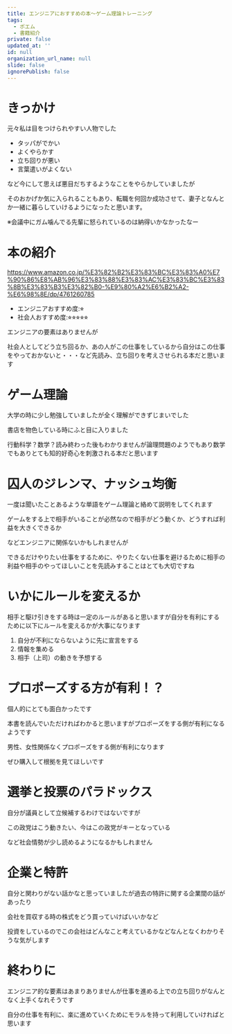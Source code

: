 ```yaml
---
title: エンジニアにおすすめの本〜ゲーム理論トレーニング
tags:
  - ポエム
  - 書籍紹介
private: false
updated_at: ''
id: null
organization_url_name: null
slide: false
ignorePublish: false
---
```

# きっかけ

元々私は目をつけられやすい人物でした
- タッパがでかい
- よくやらかす
- 立ち回りが悪い
- 言葉遣いがよくない

など今にして思えば悪目だちするようなことをやらかしていましたが

そのおかげか気に入られることもあり、転職を何回か成功させて、妻子となんとか一緒に暮らしていけるようになったと思います。

※会議中にガム噛んでる先輩に怒られているのは納得いかなかったなー

# 本の紹介

https://www.amazon.co.jp/%E3%82%B2%E3%83%BC%E3%83%A0%E7%90%86%E8%AB%96%E3%83%88%E3%83%AC%E3%83%BC%E3%83%8B%E3%83%B3%E3%82%B0-%E9%80%A2%E6%B2%A2-%E6%98%8E/dp/4761260785

- エンジニアおすすめ度:⭐︎
- 社会人おすすめ度:⭐︎⭐︎⭐︎⭐︎⭐︎

エンジニアの要素はありませんが

社会人としてどう立ち回るか、あの人がこの仕事をしているから自分はこの仕事をやっておかないと・・・など先読み、立ち回りを考えさせられる本だと思います

# ゲーム理論

大学の時に少し勉強していましたが全く理解ができずじまいでした

書店を物色している時にふと目に入りました

行動科学？数学？読み終わった後もわかりませんが論理問題のようでもあり数学でもありとても知的好奇心を刺激される本だと思います

# 囚人のジレンマ、ナッシュ均衡

一度は聞いたことあるような単語をゲーム理論と絡めて説明をしてくれます

ゲームをする上で相手がいることが必然なので相手がどう動くか、どうすれば利益を大きくできるか

などエンジニアに関係ないかもしれませんが

できるだけやりたい仕事をするために、やりたくない仕事を避けるために相手の利益や相手のやってほしいことを先読みすることはとても大切ですね

# いかにルールを変えるか

相手と駆け引きをする時は一定のルールがあると思いますが自分を有利にするために以下にルールを変えるかが大事になります

1. 自分が不利にならないように先に宣言をする
2. 情報を集める
3. 相手（上司）の動きを予想する

# プロポーズする方が有利！？

個人的にとても面白かったです

本書を読んでいただければわかると思いますがプロポーズをする側が有利になるようです

男性、女性関係なくプロポーズをする側が有利になります

ぜひ購入して根拠を見てほしいです

# 選挙と投票のパラドックス

自分が議員として立候補するわけではないですが

この政党はこう動きたい、今はこの政党がキーとなっている

など社会情勢が少し読めるようになるかもしれません


# 企業と特許

自分と関わりがない話かなと思っていましたが過去の特許に関する企業間の話があったり

会社を買収する時の株式をどう買っていけばいいかなど

投資をしているのでこの会社はどんなこと考えているかなどなんとなくわかりそうな気がします


# 終わりに

エンジニア的な要素はあまりありませんが仕事を進める上での立ち回りがなんとなく上手くなれそうです

自分の仕事を有利に、楽に進めていくためにモラルを持って利用していければと思います
